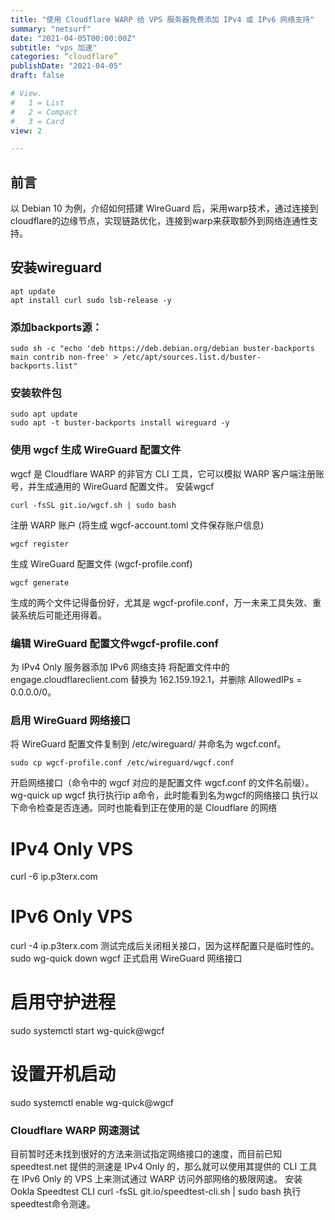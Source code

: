 ```yaml
---
title: "使用 Cloudflare WARP 给 VPS 服务器免费添加 IPv4 或 IPv6 网络支持"
summary: "netsurf"
date: "2021-04-05T00:00:00Z"
subtitle: "vps 加速"
categories: “cloudflare”
publishDate: "2021-04-05"
draft: false

# View.
#   1 = List
#   2 = Compact
#   3 = Card
view: 2

---
```


## 前言

以 Debian 10 为例，介绍如何搭建 WireGuard 后，采用warp技术，通过连接到cloudflare的边缘节点，实现链路优化，连接到warp来获取额外到网络连通性支持。

## 安装wireguard

```
apt update
apt install curl sudo lsb-release -y
```

### 添加backports源：

```
sudo sh -c "echo 'deb https://deb.debian.org/debian buster-backports main contrib non-free' > /etc/apt/sources.list.d/buster-backports.list"
```

### 安装软件包
```
sudo apt update
sudo apt -t buster-backports install wireguard -y
```

### 使用 wgcf 生成 WireGuard 配置文件
wgcf 是 Cloud­flare WARP 的非官方 CLI 工具，它可以模拟 WARP 客户端注册账号，并生成通用的 Wire­Guard 配置文件。
安装wgcf
```
curl -fsSL git.io/wgcf.sh | sudo bash
```
注册 WARP 账户 (将生成 wgcf-account.toml 文件保存账户信息)
```
wgcf register
```
生成 Wire­Guard 配置文件 (wgcf-profile.conf)
```
wgcf generate
```
生成的两个文件记得备份好，尤其是 wgcf-profile.conf，万一未来工具失效、重装系统后可能还用得着。
### 编辑 WireGuard 配置文件wgcf-profile.conf

为 IPv4 Only 服务器添加 IPv6 网络支持
将配置文件中的 engage.cloudflareclient.com 替换为 162.159.192.1，并删除 AllowedIPs = 0.0.0.0/0。
### 启用 WireGuard 网络接口
将 Wire­Guard 配置文件复制到 /etc/wireguard/ 并命名为 wgcf.conf。
```
sudo cp wgcf-profile.conf /etc/wireguard/wgcf.conf
```
开启网络接口（命令中的 wgcf 对应的是配置文件 wgcf.conf 的文件名前缀）。
wg-quick up wgcf
执行执行ip a命令，此时能看到名为wgcf的网络接口
执行以下命令检查是否连通。同时也能看到正在使用的是 Cloud­flare 的网络
# IPv4 Only VPS
curl -6 ip.p3terx.com
# IPv6 Only VPS
curl -4 ip.p3terx.com
测试完成后关闭相关接口，因为这样配置只是临时性的。
sudo wg-quick down wgcf
正式启用 Wire­Guard 网络接口
# 启用守护进程
sudo systemctl start wg-quick@wgcf
# 设置开机启动
sudo systemctl enable wg-quick@wgcf
### Cloudflare WARP 网速测试
目前暂时还未找到很好的方法来测试指定网络接口的速度，而目前已知 speedtest.net 提供的测速是 IPv4 Only 的，那么就可以使用其提供的 CLI 工具在 IPv6 Only 的 VPS 上来测试通过 WARP 访问外部网络的极限网速。
安装 Ookla Speedtest CLI
curl -fsSL git.io/speedtest-cli.sh | sudo bash
执行speedtest命令测速。
